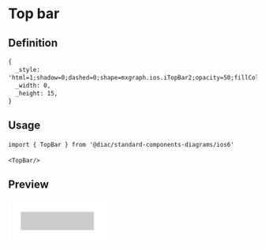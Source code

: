 # Top bar

## Definition

```
{
  _style: 'html=1;shadow=0;dashed=0;shape=mxgraph.ios.iTopBar2;opacity=50;fillColor=#999999;strokeColor=#cccccc;strokeWidth=1;sketch=0;',
  _width: 0,
  _height: 15,
}
```

## Usage

```
import { TopBar } from '@diac/standard-components-diagrams/ios6'

<TopBar/>
```

## Preview

<img src="./top-bar.png" width="200"/>
